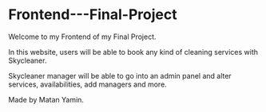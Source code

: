 # Frontend---Final-Project

Welcome to my Frontend of my Final Project.

In this website, users will be able to book any kind of cleaning services with Skycleaner.

Skycleaner manager will be able to go into an admin panel and alter services, availabilities, add managers and more.

Made by Matan Yamin.
